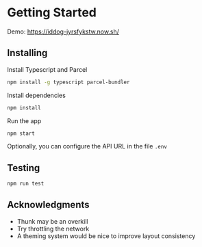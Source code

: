 # Getting Started

Demo: https://iddog-jyrsfykstw.now.sh/

## Installing

Install Typescript and Parcel

```sh
npm install -g typescript parcel-bundler
```

Install dependencies
```sh
npm install
```

Run the app
```sh
npm start
```

Optionally, you can configure the API URL in the file `.env`

## Testing

```sh
npm run test
```

## Acknowledgments

- Thunk may be an overkill
- Try throttling the network
- A theming system would be nice to improve layout consistency
